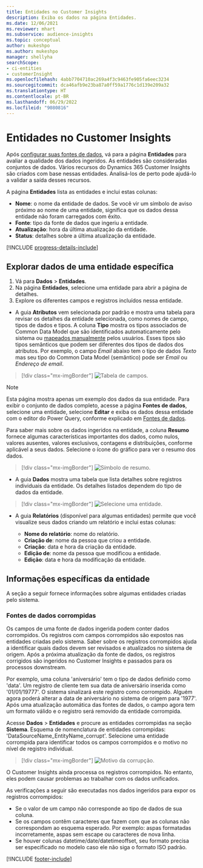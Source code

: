 ```yaml
---
title: Entidades no Customer Insights
description: Exiba os dados na página Entidades.
ms.date: 12/06/2021
ms.reviewer: mhart
ms.subservice: audience-insights
ms.topic: conceptual
author: mukeshpo
ms.author: mukeshpo
manager: shellyha
searchScope:
- ci-entities
- customerInsight
ms.openlocfilehash: 4abb7704710ac269a4f3c9463fe905fa6eec3234
ms.sourcegitcommit: dca46afb9e23ba87a0ff59a1776c1d139e209a32
ms.translationtype: HT
ms.contentlocale: pt-BR
ms.lasthandoff: 06/29/2022
ms.locfileid: "9080816"
---
```

# <a name="entities-in-customer-insights"></a>Entidades no Customer Insights

Após [configurar suas fontes de dados](data-sources.md), vá para a página **Entidades** para avaliar a qualidade dos dados ingeridos. As entidades são consideradas conjuntos de dados. Vários recursos do Dynamics 365 Customer Insights são criados com base nessas entidades. Analisá-los de perto pode ajudá-lo a validar a saída desses recursos.

A página **Entidades** lista as entidades e inclui estas colunas:

- **Nome**: o nome da entidade de dados. Se você vir um símbolo de aviso próximo ao nome de uma entidade, significa que os dados dessa entidade não foram carregados com êxito.
- **Fonte**: tipo da fonte de dados que ingeriu a entidade.
- **Atualização**: hora da última atualização da entidade.
- **Status**: detalhes sobre a última atualização da entidade.

[!INCLUDE [progress-details-include](includes/progress-details-pane.md)]

## <a name="explore-a-specific-entitys-data"></a>Explorar dados de uma entidade específica

1. Vá para **Dados** > **Entidades**.
1. Na página **Entidades**, selecione uma entidade para abrir a página de detalhes.  
1. Explore os diferentes campos e registros incluídos nessa entidade.

- A guia **Atributos** vem selecionada por padrão e mostra uma tabela para revisar os detalhes da entidade selecionada, como nomes de campo, tipos de dados e tipos. A coluna **Tipo** mostra os tipos associados de Common Data Model que são identificados automaticamente pelo sistema ou [mapeados manualmente](map-entities.md) pelos usuários. Esses tipos são tipos semânticos que podem ser diferentes dos tipos de dados dos atributos. Por exemplo, o campo *Email* abaixo tem o tipo de dados *Texto* mas seu tipo do Common Data Model (semântico) pode ser *Email* ou *Endereço de email*.

> [!div class="mx-imgBorder"]
> ![Tabela de campos.](media/data-manager-entities-fields.PNG "Tabela de campos")

> [!NOTE]
> Esta página mostra apenas um exemplo dos dados da sua entidade. Para exibir o conjunto de dados completo, acesse a página **Fontes de dados**, selecione uma entidade, selecione **Editar** e exiba os dados dessa entidade com o editor do Power Query, conforme explicado em [Fontes de dados](data-sources.md).

Para saber mais sobre os dados ingeridos na entidade, a coluna **Resumo** fornece algumas características importantes dos dados, como nulos, valores ausentes, valores exclusivos, contagens e distribuições, conforme aplicável a seus dados. Selecione o ícone do gráfico para ver o resumo dos dados.

> [!div class="mx-imgBorder"]
> ![Símbolo de resumo.](media/data-manager-entities-summary.png "Tabela de resumo de dados")

- A guia **Dados** mostra uma tabela que lista detalhes sobre registros individuais da entidade. Os detalhes listados dependem do tipo de dados da entidade.

> [!div class="mx-imgBorder"]
> ![Selecione uma entidade.](media/data-manager-entities-data.png "Selecione uma entidade")

- A guia **Relatórios** (disponível para algumas entidades) permite que você visualize seus dados criando um relatório e inclui estas colunas:

  - **Nome do relatório**: nome do relatório.
  - **Criação de**: nome da pessoa que criou a entidade.
  - **Criação**: data e hora da criação da entidade.
  - **Edição de**: nome da pessoa que modificou a entidade.
  - **Edição**: data e hora da modificação da entidade. 

## <a name="entity-specific-information"></a>Informações específicas da entidade

A seção a seguir fornece informações sobre algumas entidades criadas pelo sistema.

### <a name="corrupted-data-sources"></a>Fontes de dados corrompidas

Os campos de uma fonte de dados ingerida podem conter dados corrompidos. Os registros com campos corrompidos são expostos nas entidades criadas pelo sistema. Saber sobre os registros corrompidos ajuda a identificar quais dados devem ser revisados e atualizados no sistema de origem. Após a próxima atualização da fonte de dados, os registros corrigidos são ingeridos no Customer Insights e passados para os processos downstream. 

Por exemplo, uma coluna 'aniversário' tem o tipo de dados definido como 'data'. Um registro de cliente tem sua data de aniversário inserida como '01/01/19777'. O sistema sinalizará este registro como corrompido. Alguém agora poderá alterar a data de aniversário no sistema de origem para '1977'. Após uma atualização automática das fontes de dados, o campo agora tem um formato válido e o registro será removido da entidade corrompida. 

Acesse **Dados** > **Entidades** e procure as entidades corrompidas na seção **Sistema**. Esquema de nomenclatura de entidades corrompidas: 'DataSourceName_EntityName_corrupt'. Selecione uma entidade corrompida para identificar todos os campos corrompidos e o motivo no nível de registro individual.
> [!div class="mx-imgBorder"]
> ![Motivo da corrupção.](media/corruption-reason.png "Motivo da corrupção")

O Customer Insights ainda processa os registros corrompidos. No entanto, eles podem causar problemas ao trabalhar com os dados unificados.

As verificações a seguir são executadas nos dados ingeridos para expor os registros corrompidos: 

- Se o valor de um campo não corresponde ao tipo de dados de sua coluna.
- Se os campos contêm caracteres que fazem com que as colunas não correspondam ao esquema esperado. Por exemplo: aspas formatadas incorretamente, aspas sem escape ou caracteres de nova linha.
- Se houver colunas datetime/date/datetimeoffset, seu formato precisa ser especificado no modelo caso ele não siga o formato ISO padrão.


[!INCLUDE [footer-include](includes/footer-banner.md)]
